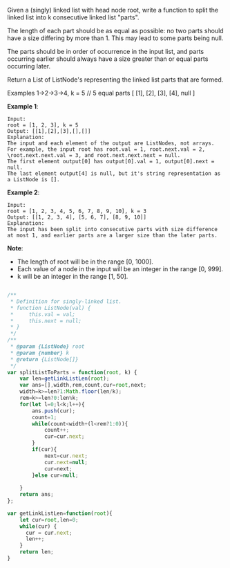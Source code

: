 ﻿Given a (singly) linked list with head node root, write a function to split the linked list into k consecutive linked list "parts".

The length of each part should be as equal as possible: no two parts should have a size differing by more than 1. This may lead to some parts being null.

The parts should be in order of occurrence in the input list, and parts occurring earlier should always have a size greater than or equal parts occurring later.

Return a List of ListNode's representing the linked list parts that are formed.

Examples 1->2->3->4, k = 5 // 5 equal parts [ [1], [2], [3], [4], null ]

**Example 1**:
```
Input: 
root = [1, 2, 3], k = 5
Output: [[1],[2],[3],[],[]]
Explanation:
The input and each element of the output are ListNodes, not arrays.
For example, the input root has root.val = 1, root.next.val = 2, \root.next.next.val = 3, and root.next.next.next = null.
The first element output[0] has output[0].val = 1, output[0].next = null.
The last element output[4] is null, but it's string representation as a ListNode is [].
```

**Example 2**:
```
Input: 
root = [1, 2, 3, 4, 5, 6, 7, 8, 9, 10], k = 3
Output: [[1, 2, 3, 4], [5, 6, 7], [8, 9, 10]]
Explanation:
The input has been split into consecutive parts with size difference at most 1, and earlier parts are a larger size than the later parts.
```

**Note**:

- The length of root will be in the range [0, 1000].
- Each value of a node in the input will be an integer in the range [0, 999].
- k will be an integer in the range [1, 50].

```js

/**
 * Definition for singly-linked list.
 * function ListNode(val) {
 *     this.val = val;
 *     this.next = null;
 * }
 */
/**
 * @param {ListNode} root
 * @param {number} k
 * @return {ListNode[]}
 */
var splitListToParts = function(root, k) {
    var len=getLinkListLen(root);
    var ans=[],width,rem,count,cur=root,next;
    width=k>=len?1:Math.floor(len/k);
    rem=k>=len?0:len%k;
    for(let l=0;l<k;l++){
        ans.push(cur);
        count=1;
        while(count<width+(l<rem?1:0)){
            count++;
            cur=cur.next;
        }
        if(cur){
            next=cur.next;
            cur.next=null;
            cur=next;
        }else cur=null;
         
    }
    return ans;
};

var getLinkListLen=function(root){
    let cur=root,len=0;
    while(cur) {
      cur = cur.next;
      len++;
    }
    return len;
}

```